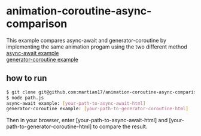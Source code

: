 # animation-coroutine-async-comparison
This example compares async-await and generator-coroutine by implementing the same animation progam using the two different method<br>
<a href="./async/">async-await example</a><br>
<a href="./coroutine/">generator-coroutine example</a><br>

## how to run
```bash
$ git clone git@github.com:martian17/animation-coroutine-async-comparison.git
$ node path.js
async-await example: [your-path-to-async-await-html]
generator-coroutine example: [your-path-to-generator-coroutine-html]
```
Then in your browser, enter [your-path-to-async-await-html] and [your-path-to-generator-coroutine-html] to compare the result.
